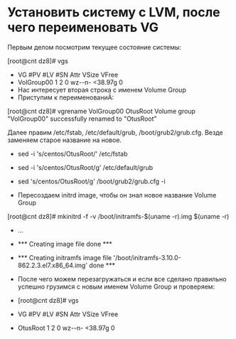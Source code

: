 # Установить систему с LVM, после чего переименовать VG

Первым делом посмотрим текущее состояние системы:

[root@cnt dz8]# vgs
 * VG #PV #LV #SN Attr VSize VFree
 * VolGroup00 1 2 0 wz--n- <38.97g 0
* Нас интересует вторая строка с именем Volume Group
* Приступим к переименованиĀ:

[root@cnt dz8]# vgrename VolGroup00 OtusRoot
Volume group "VolGroup00" successfully renamed to "OtusRoot"

Далее правим /etc/fstab, /etc/default/grub, /boot/grub2/grub.cfg. Везде заменяем старое название на новое.

* sed -i 's/centos/OtusRoot/' /etc/fstab
* sed -i 's/centos/OtusRoot/g' /etc/default/grub
* sed 's/centos/OtusRoot/g' /boot/grub2/grub.cfg -i

* Пересоздаем initrd image, чтобы он знал новое название Volume Group

[root@cnt dz8]# mkinitrd -f -v /boot/initramfs-$(uname -r).img $(uname -r)
* ...
* *** Creating image file done ***
* *** Creating initramfs image file '/boot/initramfs-3.10.0-862.2.3.el7.x86_64.img' done ***

* После чего можем перезагружаться и если все сделано правильно успешно грузимся с новым именем Volume Group и проверяем:
* [root@cnt dz8]# vgs
 * VG #PV #LV #SN Attr VSize VFree
 * OtusRoot 1 2 0 wz--n- <38.97g 0

